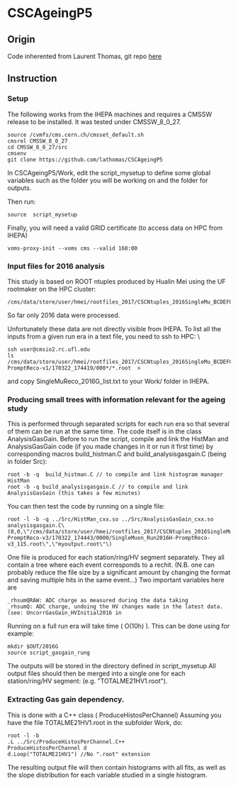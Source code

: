 # CSCAgeingP5

## Origin
Code inherented from Laurent Thomas, git repo [here](https://github.com/lathomas/CSCAgeingP5)

## Instruction
### Setup 

The following works from the IHEPA machines and requires a CMSSW release to be installed.
It was tested under CMSSW_8_0_27.
 
 ```
source /cvmfs/cms.cern.ch/cmsset_default.sh
cmsrel CMSSW_8_0_27 
cd CMSSW_8_0_27/src
cmsenv 
git clone https://github.com/lathomas/CSCAgeingP5  
```

In CSCAgeingP5/Work, edit the script_mysetup to define some global variables such as the folder you will be working on and the folder for outputs. 

Then run: 

```
source  script_mysetup
```

Finally, you will need a valid GRID certificate (to access data on HPC from IHEPA)

```
voms-proxy-init --voms cms --valid 168:00 
```

### Input files for 2016 analysis
This study is based on ROOT ntuples produced by Hualin Mei using the UF rootmaker on the HPC cluster:

```
/cms/data/store/user/hmei/rootfiles_2017/CSCNtuples_2016SingleMu_BCDEFGH_promptReco/SingleMuon/
```

So far only 2016 data were processed. 

Unfortunately these data are not directly visible from IHEPA.
To list all the inputs from a given run era 	  in a text file, you need to ssh to HPC: \

```
ssh user@cmsio2.rc.ufl.edu
ls /cms/data/store/user/hmei/rootfiles_2017/CSCNtuples_2016SingleMu_BCDEFGH_promptReco/SingleMuon/crab_SingleMuon_Run2016G-PromptReco-v1/170322_174419/000*/*.root  >  
```

and copy SingleMuReco_2016G_list.txt to your Work/ folder in IHEPA. 

### Producing small trees with information relevant for the ageing study 

This is performed through separated scripts for each run era so that several of them can be run at the same time. 
The code itself is in the class AnalysisGasGain. 
Before to run the script, compile and link the HistMan and AnalysisGasGain code (if you made changes in it or run it first time) by corresponding macros build_histman.C and build_analysisgasgain.C (being in folder Src):

```
root -b -q  build_histman.C // to compile and link histogram manager HistMan
root -b -q build_analysisgasgain.C // to compile and link AnalysisGasGain (this takes a few minutes)
```

You can then test the code by running on a single file: 

```
root -l -b -q ../Src/HistMan_cxx.so ../Src/AnalysisGasGain_cxx.so analysisgasgain.C\(0,0,\"/cms/data/store/user/hmei/rootfiles_2017/CSCNtuples_2016SingleMu_BCDEFGH_promptReco/SingleMuon/crab_SingleMuon_Run2016H-PromptReco-v3/170322_174443/0000/SingleMuon_Run2016H-PromptReco-v3_115.root\",\"myoutput.root\"\) 
```

One file is produced for each station/ring/HV segment separately. They all contain a tree where each event corresponds to a rechit. 
(N.B. one can probably reduce the file size by a significant amount by changing the format and saving multiple hits in the same event...)
Two important variables here are 

```
_rhsumQRAW: ADC charge as measured during the data taking
_rhsumQ: ADC charge, undoing the HV changes made in the latest data. (see: UncorrGasGain_HVInitial2016 in 
```

Running on a full run era will take time ( O(10h) ). 
This can be done using for example: 

```
mkdir $OUT/2016G
source script_gasgain_rung
```

The outputs will be stored in the directory defined in script_mysetup 
All output files should then be merged into a single one for each station/ring/HV segment: (e.g. "TOTALME21HV1.root"). 

### Extracting Gas gain dependency. 
This is done with a C++ class ( ProduceHistosPerChannel) 
Assuming you have the file TOTALME21HV1.root in the subfolder Work, do: 

```
root -l -b 
.L ../Src/ProduceHistosPerChannel.C++
ProduceHistosPerChannel d
d.Loop("TOTALME21HV1") //No ".root" extension 
```

The resulting output file will then contain histograms with all fits, as well as the slope distribution for each variable studied in a single histogram. 
